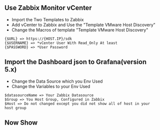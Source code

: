 Use Zabbix Monitor vCenter
---
- Import the Two Templates to Zabbix  
- Add vCenter to Zabbix and Use the "Template VMware Host Discovery"  
- Change the Macros of template "Template VMware Host Discovery"  
```
{$URL} => https://{HOST.IP}/sdk   
{$USERNAME} => *vCenter User With Read_Only At least   
{$PASSWORD} => *User Password   
```
Import the Dashboard json to Grafana(version 5.x)
---
- Change the Data Source which you Env Used  
- Change the Variables to your Env Used  
```
$datasourceName => Your Zabbix Datasource
$Group => You Host Group, Configured in Zabbix
$Host => Do not changed except you did not show all of host in your host group
```

Now Show
---
